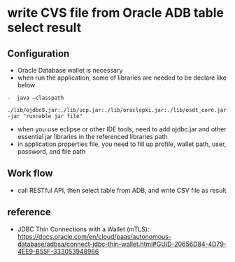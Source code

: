 # write CVS file from Oracle ADB table select result

## Configuration
- Oracle Database wallet is necessary
- when run the application, some of libraries are needed to be declare like below
```
-  java –classpath
      ./lib/ojdbc8.jar:./lib/ucp.jar:./lib/oraclepki.jar:./lib/osdt_core.jar:./lib/osdt_cert.jar:. -jar "runnable jar file"
```  
- when you use eclipse or other IDE tools, need to add ojdbc.jar and other essential jar libraries in the referenced libraries path
- in application.properties file, you need to fill up profile, wallet path, user, password, and file path

## Work flow
- call RESTful API, then select table from ADB, and write CSV file as result

## reference
- JDBC Thin Connections with a Wallet (mTLS): https://docs.oracle.com/en/cloud/paas/autonomous-database/adbsa/connect-jdbc-thin-wallet.html#GUID-20656D84-4D79-4EE9-B55F-333053948966
